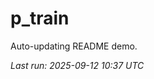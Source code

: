 # p_train

Auto-updating README demo.

<!--START_SECTION:status-->
_Last run: 2025-09-12 10:37 UTC_
<!--END_SECTION:status-->






















































































































































































































































































































































































































































































